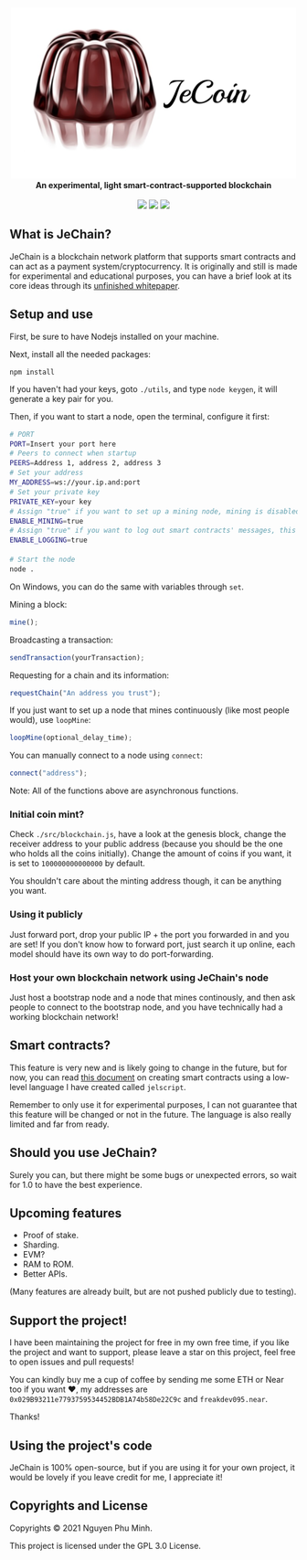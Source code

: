 <div align="center">
	<br/>
	<img src="./assets/extended-logo.png"/>
	<br/>
	<div><b>An experimental, light smart-contract-supported blockchain</b></div>
	<br/>
	<a href="https://github.com/nguyenphuminh/JeChain/blob/master/LICENSE.md"><img src="https://img.shields.io/badge/license-GPLv3-blue.svg"/></a>
	<a href="https://github.com/nguyenphuminh/JeChain/releases"><img src="https://img.shields.io/github/package-json/v/nguyenphuminh/JeChain?label=stable"></a>
	<a href="https://snyk.io/test/github/nguyenphuminh/JeChain"><img src="https://snyk.io/test/github/nguyenphuminh/JeChain/badge.svg"/></a>
</div>

## What is JeChain?
JeChain is a blockchain network platform that supports smart contracts and can act as a payment system/cryptocurrency. It is originally and still is made for experimental and educational purposes, you can have a brief look at its core ideas through its [unfinished whitepaper](https://nguyenphuminh.github.io/jechain-whitepaper.pdf).

## Setup and use
First, be sure to have Nodejs installed on your machine.

Next, install all the needed packages:
```
npm install
```

If you haven't had your keys, goto `./utils`, and type `node keygen`, it will generate a key pair for you. 

Then, if you want to start a node, open the terminal, configure it first:
```sh
# PORT
PORT=Insert your port here
# Peers to connect when startup
PEERS=Address 1, address 2, address 3
# Set your address
MY_ADDRESS=ws://your.ip.and:port
# Set your private key
PRIVATE_KEY=your key
# Assign "true" if you want to set up a mining node, mining is disabled by default
ENABLE_MINING=true
# Assign "true" if you want to log out smart contracts' messages, this is disabled by default
ENABLE_LOGGING=true

# Start the node
node .
```

On Windows, you can do the same with variables through `set`.

Mining a block:
```js
mine();
```

Broadcasting a transaction:
```js
sendTransaction(yourTransaction);
```

Requesting for a chain and its information: 
```js
requestChain("An address you trust");
```

If you just want to set up a node that mines continuously (like most people would), use `loopMine`:
```js
loopMine(optional_delay_time);
```

You can manually connect to a node using `connect`:
```js
connect("address");
```

Note: All of the functions above are asynchronous functions.

### Initial coin mint?
Check `./src/blockchain.js`, have a look at the genesis block, change the receiver address to your public address (because you should be the one who holds all the coins initially). Change the amount of coins if you want, it is set to `100000000000000` by default.

You shouldn't care about the minting address though, it can be anything you want.

### Using it publicly
Just forward port, drop your public IP + the port you forwarded in and you are set! If you don't know how to forward port, just search it up online, each model should have its own way to do port-forwarding.

### Host your own blockchain network using JeChain's node
Just host a bootstrap node and a node that mines continously, and then ask people to connect to the bootstrap node, and you have technically had a working blockchain network!

## Smart contracts?
This feature is very new and is likely going to change in the future, but for now, you can read [this document](./CONTRACT.md) on creating smart contracts using a low-level language I have created called `jelscript`.

Remember to only use it for experimental purposes, I can not guarantee that this feature will be changed or not in the future. The language is also really limited and far from ready.

## Should you use JeChain?
Surely you can, but there might be some bugs or unexpected errors, so wait for 1.0 to have the best experience.

## Upcoming features
* Proof of stake.
* Sharding.
* EVM?
* RAM to ROM.
* Better APIs.

(Many features are already built, but are not pushed publicly due to testing).

## Support the project!
I have been maintaining the project for free in my own free time, if you like the project and want to support, please leave a star on this project, feel free to open issues and pull requests!

You can kindly buy me a cup of coffee by sending me some ETH or Near too if you want ❤️, my addresses are `0x029B93211e7793759534452BDB1A74b58De22C9c` and `freakdev095.near`.

Thanks!

## Using the project's code
JeChain is 100% open-source, but if you are using it for your own project, it would be lovely if you leave credit for me, I appreciate it!

## Copyrights and License
Copyrights © 2021 Nguyen Phu Minh.

This project is licensed under the GPL 3.0 License.
